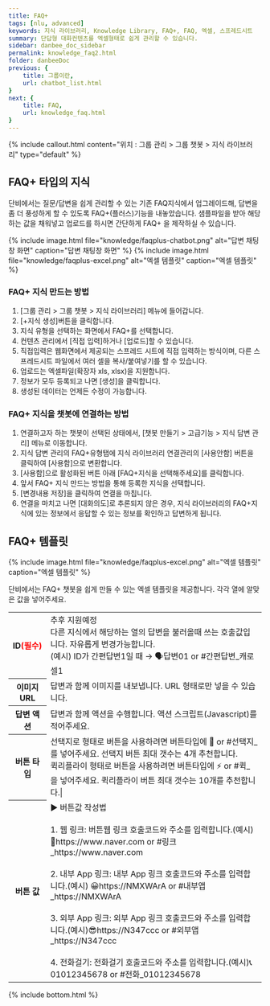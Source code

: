 ```yaml
---
title: FAQ+
tags: [nlu, advanced]
keywords: 지식 라이브러리, Knowledge Library, FAQ+, FAQ, 엑셀, 스프레드시트
summary: 단답형 대화컨텐츠를 엑셀형태로 쉽게 관리할 수 있습니다.
sidebar: danbee_doc_sidebar
permalink: knowledge_faq2.html
folder: danbeeDoc
previous: {
    title: 그룹이란,
    url: chatbot_list.html
}
next: {
    title: FAQ,
    url: knowledge_faq.html
}
---
```


{% include callout.html content="위치 : 그룹 관리 > 그룹 챗봇 > 지식 라이브러리" type="default" %}

## FAQ+ 타입의 지식
단비에서는 질문/답변을 쉽게 관리할 수 있는 기존 FAQ지식에서 업그레이드해, 답변을 좀 더 풍성하게 할 수 있도록 FAQ+(플러스)기능을 내놓았습니다. 샘플파일을 받아 해당하는 값을 채워넣고 업로드를 하시면 간단하게 FAQ+ 을 제작하실 수 있습니다.

{% include image.html file="knowledge/faqplus-chatbot.png" alt="답변 채팅창 화면" caption="답변 채팅창 화면" %}
{% include image.html file="knowledge/faqplus-excel.png" alt="엑셀 템플릿" caption="엑셀 템플릿" %}


### FAQ+ 지식 만드는 방법
1. [그룹 관리 > 그룹 챗봇 > 지식 라이브러리] 메뉴에 들어갑니다.
2. [+지식 생성]버튼을 클릭합니다.
3. 지식 유형을 선택하는 화면에서 FAQ+를 선택합니다. 
4. 컨텐츠 관리에서 [직접 입력]하거나 [업로드]할 수 있습니다.
5. 직접입력은 웹화면에서 제공되는 스프레드 시트에 직접 입력하는 방식이며, 다른 스프레드시트 파일에서 여러 셀을 복사/붙여넣기를 할 수 있습니다.
6. 업로드는 엑셀파일(확장자 xls, xlsx)을 지원합니다.
7. 정보가 모두 등록되고 나면 [생성]을 클릭합니다.
8. 생성된 데이터는 언제든 수정이 가능합니다.

### FAQ+ 지식을 챗봇에 연결하는 방법
1. 연결하고자 하는 챗봇이 선택된 상태에서, [챗봇 만들기 > 고급기능 > 지식 답변 관리] 메뉴로 이동합니다.
2. 지식 답변 관리의 FAQ+유형탭에 지식 라이브러리 연결관리의 [사용안함] 버튼을 클릭하여 [사용함]으로 변환합니다.
3. [사용함]으로 활성화된 버튼 아래 [FAQ+지식을 선택해주세요]를 클릭합니다.
4. 앞서 FAQ+ 지식 만드는 방법을 통해 등록한 지식을 선택합니다.
5. [변경내용 저장]을 클릭하여 연결을 마칩니다.
6. 연결을 마치고 나면 [대화의도]로 추론되지 않은 경우, 지식 라이브러리의 FAQ+지식에 있는 정보에서 응답할 수 있는 정보를 확인하고 답변하게 됩니다.

## FAQ+ 템플릿
{% include image.html file="knowledge/faqplus-excel.png" alt="엑셀 템플릿" caption="엑셀 템플릿" %}
  
  
단비에서는 FAQ+ 챗봇을 쉽게 만들 수 있는 엑셀 템플릿을 제공합니다. 각각 열에 알맞은 값을 넣어주세요.
  
<table class="table table-bordered">
    <colgroup>
        <col width="15%" />
        <col width="85%" />
    </colgroup>
    <tr>
        <th>ID<span style="color:red">(필수)</span></th>
        <td>추후 지원예정<br>다른 지식에서 해당하는 열의 답변을 불러올때 쓰는 호출값입니다. 자유롭게 변경가능합니다.<br>(예시) ID가 간편답변1일 때 → 🗣답변01 or #간편답변_캐로셀1</td>
    </tr>
    <tr>
        <th>이미지 URL</th>
        <td>답변과 함께 이미지를 내보냅니다. URL 형태로만 넣을 수 있습니다.</td>
    </tr>
    <tr>
        <th>답변 액션</th>
        <td>답변과 함께 액션을 수행합니다. 액션 스크립트(Javascript)를 적어주세요.</td>
    </tr>
    <tr>
        <th>버튼 타입</th>
        <td>
            선택지로 형태로 버튼을 사용하려면 버튼타입에 📜 or #선택지_ 를 넣어주세요. 선택지 버튼 최대 갯수는 4개 추천합니다.<br>
            퀵리플라이 형태로 버튼을 사용하려면 버튼타입에 ⚡️ or #퀵_ 을 넣어주세요. 퀵리플라이 버튼 최대 갯수는 10개를 추천합니다.|
        </td>
    </tr>
    <tr>    
        <th>버튼 값</th>
        <td>
            ▶ 버튼값 작성법 <br><br>
            1. 웹 링크: 버튼웹 링크 호출코드와 주소를 입력합니다.(예시) 🔗https://www.naver.com or #링크_https://www.naver.com <br><br>
            2. 내부 App 링크: 내부 App 링크 호출코드와 주소를 입력합니다.(예시) 😀https://NMXWArA or #내부앱_https://NMXWArA <br><br>
            3. 외부 App 링크: 외부 App 링크 호출코드와 주소를 입력합니다.(예시)😎https://N347ccc or #외부앱_https://N347ccc <br><br>
            4. 전화걸기: 전화걸기 호출코드와 주소를 입력합니다.(예시)📞01012345678 or #전화_01012345678
        </td>
    </tr>
</table>


{% include bottom.html %}
